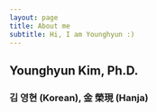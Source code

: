 ```yaml
---
layout: page
title: About me
subtitle: Hi, I am Younghyun :)
---
```


## Younghyun Kim, Ph.D.
### 김 영현 (Korean), 金 榮現 (Hanja)

